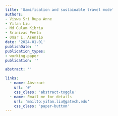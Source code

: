 ```yaml
---
title: 'Gamification and sustainable travel mode'
authors:
- Viswa Sri Rupa Anne
- Yifan Liu
- Md Gulam Kibria
- Srinivas Peeta
- Omar I. Asensio
date: '2024-01-01'
publishDate: ''
publication_types:
- working-paper
publication: ''

abstract: ''

links:
  - name: Abstract
    url: '#'
    css_class: 'abstract-toggle'
  - name: Email me for details
    url: 'mailto:yifan.liu@gatech.edu'
    css_class: 'paper-button'
---
```


<style>
.paper-button {
  background-color: white !important;
  color: #81c784 !important;
  border: 1px solid #81c784 !important;
}

.abstract-toggle {
  background-color: white !important;
  color: #81c784 !important;
  border: 1px solid #81c784 !important;
}
</style>

<script>
document.addEventListener('DOMContentLoaded', function() {
  var abstractToggle = document.querySelector('.abstract-toggle');
  var abstract = document.querySelector('.article-style');
  
  if (abstract) {
    abstract.style.display = 'none';
  }
  
  if (abstractToggle) {
    abstractToggle.addEventListener('click', function(e) {
      e.preventDefault();
      if (abstract) {
        abstract.style.display = abstract.style.display === 'none' ? 'block' : 'none';
      }
    });
  }
});
</script> 